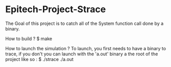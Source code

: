 # Epitech-Project-Strace
The Goal of this project is to catch all of the System function call done by a binary.

How to build ? $ make

How to launch the simulation ? To launch, you first needs to have a binary to trace, if you don't you can launch with the 'a.out' binary a the root of the project like so : $ ./strace ./a.out
